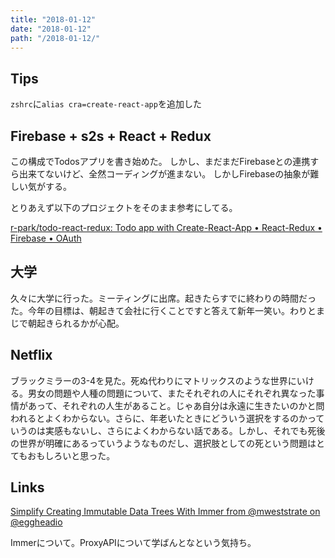 ```yaml
---
title: "2018-01-12"
date: "2018-01-12"
path: "/2018-01-12/"
---
```


## Tips

`zshrc`に`alias cra=create-react-app`を追加した

## Firebase + s2s + React + Redux

この構成でTodosアプリを書き始めた。
しかし、まだまだFirebaseとの連携すら出来てないけど、全然コーディングが進まない。
しかしFirebaseの抽象が難しい気がする。

とりあえず以下のプロジェクトをそのまま参考にしてる。

[r-park/todo-react-redux: Todo app with Create-React-App • React-Redux • Firebase • OAuth](https://github.com/r-park/todo-react-redux)


## 大学

久々に大学に行った。ミーティングに出席。起きたらすでに終わりの時間だった。今年の目標は、朝起きて会社に行くことですと答えて新年一笑い。わりとまじで朝起きられるかが心配。

## Netflix

ブラックミラーの3-4を見た。死ぬ代わりにマトリックスのような世界にいける。男女の問題や人種の問題について、またそれぞれの人にそれぞれ異なった事情があって、それぞれの人生があること。じゃあ自分は永遠に生きたいのかと問われるとよくわからない。さらに、年老いたときにどういう選択をするのかっていうのは実感もないし、さらによくわからない話である。しかし、それでも死後の世界が明確にあるっていうようなものだし、選択肢としての死という問題はとてもおもしろいと思った。

## Links

[Simplify Creating Immutable Data Trees With Immer from @mweststrate on @eggheadio](https://egghead.io/lessons/redux-simplify-creating-immutable-data-trees-with-immer)

Immerについて。ProxyAPIについて学ばんとなという気持ち。
